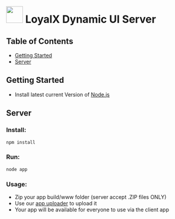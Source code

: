 # <img src="https://avatars1.githubusercontent.com/u/33500684" height="45px"/> LoyalX Dynamic UI Server

## Table of Contents
 - [Getting Started](#getting-started)
 - [Server](#server)

 ## Getting Started

* Install latest current Version of [Node.js](https://nodejs.org/en/download/current/)

## Server

### Install:
```
npm install
```
### Run:
```
node app
```

### Usage:
- Zip your app build/www folder (server accept .ZIP files ONLY)
- Use our [app uploader](http://l0yalx.io/developer/apps/upload/) to upload it
- Your app will be available for everyone to use via the client app

